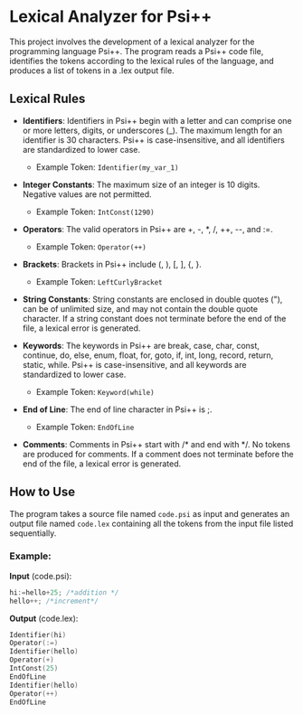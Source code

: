 # Lexical Analyzer for Psi++

This project involves the development of a lexical analyzer for the programming language Psi++. The program reads a Psi++ code file, identifies the tokens according to the lexical rules of the language, and produces a list of tokens in a .lex output file.

## Lexical Rules

- **Identifiers**: Identifiers in Psi++ begin with a letter and can comprise one or more letters, digits, or underscores (_). The maximum length for an identifier is 30 characters. Psi++ is case-insensitive, and all identifiers are standardized to lower case.
  - Example Token: `Identifier(my_var_1)`

- **Integer Constants**: The maximum size of an integer is 10 digits. Negative values are not permitted.
  - Example Token: `IntConst(1290)`

- **Operators**: The valid operators in Psi++ are +, -, *, /, ++, --, and :=.
  - Example Token: `Operator(++)`

- **Brackets**: Brackets in Psi++ include (, ), [, ], {, }.
  - Example Token: `LeftCurlyBracket`

- **String Constants**: String constants are enclosed in double quotes ("), can be of unlimited size, and may not contain the double quote character. If a string constant does not terminate before the end of the file, a lexical error is generated.

- **Keywords**: The keywords in Psi++ are break, case, char, const, continue, do, else, enum, float, for, goto, if, int, long, record, return, static, while. Psi++ is case-insensitive, and all keywords are standardized to lower case.
  - Example Token: `Keyword(while)`

- **End of Line**: The end of line character in Psi++ is ;.
  - Example Token: `EndOfLine`

- **Comments**: Comments in Psi++ start with /* and end with */. No tokens are produced for comments. If a comment does not terminate before the end of the file, a lexical error is generated.

## How to Use

The program takes a source file named `code.psi` as input and generates an output file named `code.lex` containing all the tokens from the input file listed sequentially.

### Example:

**Input** (code.psi):

```c
hi:=hello+25; /*addition */
hello++; /*increment*/

```
**Output** (code.lex):

```c
Identifier(hi)
Operator(:=)
Identifier(hello)
Operator(+)
IntConst(25)
EndOfLine
Identifier(hello)
Operator(++)
EndOfLine


```



